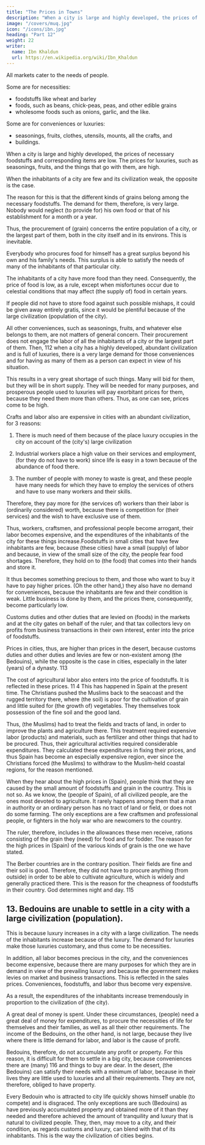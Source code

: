 ```yaml
---
title: "The Prices in Towns"
description: "When a city is large and highly developed, the prices of necessary foodstuffs and corresponding items are low. The prices for luxuries, such as seasonings, fruits, and the things that go with them, are high"
image: "/covers/muq.jpg"
icon: "/icons/ibn.jpg"
heading: "Part 12"
weight: 22
writer:
  name: Ibn Khaldun
  url: https://en.wikipedia.org/wiki/Ibn_Khaldun
---
```



<!-- ## 12. The Prices in towns -->

All markets cater to the needs of people. 

Some are for necessities:
- foodstuffs like wheat and barley
- foods, such as beans, chick-peas, peas, and other edible grains
- wholesome foods such as onions, garlic, and the like. 

Some are for conveniences or luxuries:
- seasonings, fruits, clothes, utensils, mounts, all the crafts, and
- buildings.

When a city is large and highly developed, the prices of necessary foodstuffs and corresponding items are low. The prices for luxuries, such as seasonings, fruits, and the things that go with them, are high. 

When the inhabitants of a city are few and its civilization weak, the opposite is the case.

The reason for this is that the different kinds of grains belong among the necessary foodstuffs. The demand for them, therefore, is very large. Nobody would neglect (to provide for) his own food or that of his establishment for a month or a
year. 

Thus, the procurement of (grain) concerns the entire population of a city, or the largest part of them, both in the city itself and in its environs. This is inevitable. 

Everybody who procures food for himself has a great surplus beyond his own and his family's needs. This surplus is able to satisfy the needs of many of the inhabitants of that particular city. 

The inhabitants of a city have more food than they need. Consequently, the price of food is low, as a rule, except when misfortunes occur due to celestial conditions that may affect (the supply of) food in certain years. 

If people did not have to store food against such possible mishaps, it could be given away entirely gratis, since it would be plentiful because of the large civilization (population of the city).

All other conveniences, such as seasonings, fruits, and whatever else belongs to them, are not matters of general concern. Their procurement does not engage the labor of all the inhabitants of a city or the largest part of them. Then, 112 when a city
has a highly developed, abundant civilization and is full of luxuries, there is a very large demand for those conveniences and for having as many of them as a person can expect in view of his situation. 

This results in a very great shortage of such things. Many will bid for them, but they will be in short supply. They will be needed for many purposes, and prosperous people used to luxuries will pay exorbitant prices for them, because they need them more than others. Thus, as one can see, prices come to be high.

Crafts and labor also are expensive in cities with an abundant civilization, for 3 reasons:

1. There is much need of them because of the place luxury occupies in the city on account of the (city's) large civilization

2. Industrial workers place a high value on their services and employment, (for they do not have to work) since life is easy in a town because of the abundance of food there. 

3. The number of people with money to waste is great, and these people have many needs for which they have to employ the services of others and have to use many workers and their skills. 

Therefore, they pay more for (the services of) workers than their labor is (ordinarily considered) worth, because there is competition for (their services) and the wish to have exclusive use of them. 

Thus, workers, craftsmen, and professional people become arrogant, their labor becomes expensive, and the expenditures of the inhabitants of the city for these things increase.Foodstuffs in small cities that have few inhabitants are few, because (these
cities) have a small (supply) of labor and because, in view of the small size of the city, the people fear food shortages. Therefore, they hold on to (the food) that comes into their hands and store it. 

It thus becomes something precious to them, and those who want to buy it have to pay higher prices. (Oh the other hand,) they also have no demand for conveniences, because the inhabitants are few and their condition is weak. Little business is done by them, and the prices there, consequently, become
particularly low. 

Customs duties and other duties that are levied on (foods) in the markets and at the city gates on behalf of the ruler, and that tax collectors levy on profits from business transactions in their own interest, enter into the price of foodstuffs. 

Prices in cities, thus, are higher than prices in the desert, because customs duties and other duties and levies are few or non-existent among (the Bedouins), while the opposite is the case in cities, especially in the later (years) of a dynasty. 113

The cost of agricultural labor also enters into the price of foodstuffs. It is reflected in these prices. 11 4 This has happened in Spain at the present time. The Christians pushed the Muslims back to the seacoast and the rugged territory there, where (the soil) is poor for the cultivation of grain and little suited for (the growth of) vegetables. They themselves took possession of the fine soil and the good land.

Thus, (the Muslims) had to treat the fields and tracts of land, in order to improve the plants and agriculture there. This treatment required expensive labor (products) and materials, such as fertilizer and other things that had to be procured. Thus, their agricultural activities required considerable expenditures. They calculated these expenditures in fixing their prices, and thus Spain has become an especially expensive region, ever since the Christians forced (the Muslims) to withdraw to the Muslim-held coastal regions, for the reason mentioned.

When they hear about the high prices in (Spain), people think that they are caused by the small amount of foodstuffs and grain in the country. This is not so. As we know, the (people of Spain), of all civilized people, are the ones most devoted to
agriculture. It rarely happens among them that a man in authority or an ordinary person has no tract of land or field, or does not do some farming. The only exceptions are a few craftsmen and professional people, or fighters in the holy war
who are newcomers to the country. 

The ruler, therefore, includes in the allowances these men receive, rations consisting of the grain they (need) for food and for fodder. The reason for the high prices in (Spain) of the various kinds of grain is the one we
have stated.

The Berber countries are in the contrary position. Their fields are fine and their soil is good. Therefore, they did not have to procure anything (from outside) in order to be able to cultivate agriculture, which is widely and generally practiced
there. This is the reason for the cheapness of foodstuffs in their country. God determines night and day. 115


## 13. Bedouins are unable to settle in a city with a large civilization (population).

This is because luxury increases in a city with a large civilization. The needs of the inhabitants increase because of the luxury. The demand for luxuries make those luxuries customary, and thus come to be necessities. 

In addition, all labor becomes precious in the city, and the conveniences become expensive, because there are many purposes for which they are in demand in view of the prevailing luxury and because the government makes levies on market and business transactions. This is reflected in the sales prices. Conveniences, foodstuffs, and labor thus become very expensive. 

As a result, the expenditures of the inhabitants increase tremendously in proportion to the civilization of (the city). 

A great deal of money is spent. Under these circumstances, (people) need a great deal of money for expenditures, to procure the necessities of life for themselves and their families, as well as all their other requirements.
The income of the Bedouins, on the other hand, is not large, because they live where there is little demand for labor, and labor is the cause of profit. 

Bedouins, therefore, do not accumulate any profit or property. For this reason, it is difficult for them to settle in a big city, because conveniences there are (many) 116 and things to buy are dear. In the desert, (the Bedouins) can satisfy their needs with a minimum of labor, because in their lives they are little used to luxuries and all their requirements. They are not, therefore, obliged to have property.

Every Bedouin who is attracted to city life quickly shows himself unable (to compete) and is disgraced. The only exceptions are such (Bedouins) as have previously accumulated property and obtained more of it than they needed and therefore achieved the amount of tranquility and luxury that is natural to civilized people. They, then, may move to a city, and their condition, as regards customs and luxury, can blend with that of its inhabitants. This is the way the civilization of cities begins.


